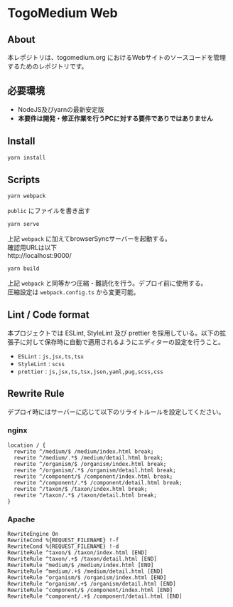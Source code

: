 # TogoMedium Web

## About
本レポジトリは、togomedium.org におけるWebサイトのソースコードを管理するためのレポジトリです。

## 必要環境
* NodeJS及びyarnの最新安定版
* **本要件は開発・修正作業を行うPCに対する要件でありではありません**

## Install
```bash
yarn install
```

## Scripts
```bash
yarn webpack
```
`public` にファイルを書き出す


```bash
yarn serve
```
上記 `webpack` に加えてbrowserSyncサーバーを起動する。  
確認用URLは以下  
http://localhost:9000/


```bash
yarn build
```
上記 `webpack` と同等かつ圧縮・難読化を行う。デプロイ前に使用する。  
圧縮設定は `webpack.config.ts` から変更可能。


## Lint / Code format
本プロジェクトでは ESLint, StyleLint 及び prettier を採用している。以下の拡張子に対して保存時に自動で適用されるようにエディターの設定を行うこと。
* `ESLint` : `js,jsx,ts,tsx`
* `StyleLint` : `scss`
* `prettier` : `js,jsx,ts,tsx,json,yaml,pug,scss,css`



## Rewrite Rule
デプロイ時にはサーバーに応じて以下のリライトルールを設定してください。
### nginx
```
location / {
  rewrite ^/medium/$ /medium/index.html break;
  rewrite ^/medium/.*$ /medium/detail.html break;
  rewrite ^/organism/$ /organism/index.html break;
  rewrite ^/organism/.*$ /organism/detail.html break;
  rewrite ^/component/$ /component/index.html break;
  rewrite ^/component/.*$ /component/detail.html break;
  rewrite ^/taxon/$ /taxon/index.html break;
  rewrite ^/taxon/.*$ /taxon/detail.html break;
}
```
### Apache
```
RewriteEngine On
RewriteCond %{REQUEST_FILENAME} !-f
RewriteCond %{REQUEST_FILENAME} !-d
RewriteRule ^taxon/$ /taxon/index.html [END]
RewriteRule ^taxon/.+$ /taxon/detail.html [END]
RewriteRule ^medium/$ /medium/index.html [END]
RewriteRule ^medium/.+$ /medium/detail.html [END]
RewriteRule ^organism/$ /organism/index.html [END]
RewriteRule ^organism/.+$ /organism/detail.html [END]
RewriteRule ^component/$ /component/index.html [END]
RewriteRule ^component/.+$ /component/detail.html [END]

```
